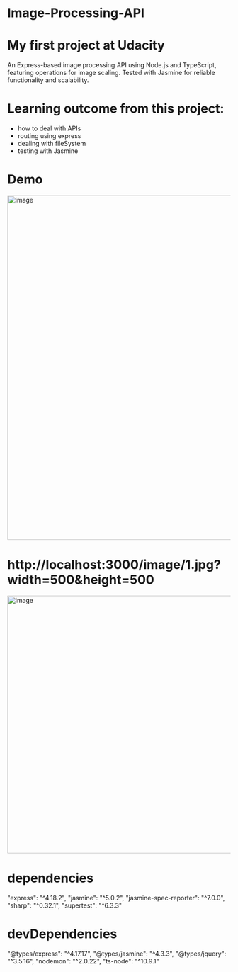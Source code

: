 # Image-Processing-API 

# My first project at Udacity 
An Express-based image processing API using Node.js and TypeScript, featuring operations for image scaling. Tested with Jasmine for reliable functionality and scalability.

# Learning outcome from this project:
* how to deal with APIs 
* routing using express 
* dealing with fileSystem
* testing with Jasmine

# Demo
<img width="778" alt="image" src="https://github.com/Alhaqbani21/Image-Processing-API/assets/94962409/ed7cab75-1d7a-485d-8180-18ff45a45b9c">

# http://localhost:3000/image/1.jpg?width=500&height=500
<img width="582" alt="image" src="https://github.com/Alhaqbani21/Image-Processing-API/assets/94962409/89983b07-dc5a-4a35-b06e-11a5c3e64c1c">


# dependencies 
"express": "^4.18.2",
"jasmine": "^5.0.2",
"jasmine-spec-reporter": "^7.0.0",
"sharp": "^0.32.1",
"supertest": "^6.3.3"

# devDependencies
"@types/express": "^4.17.17",
"@types/jasmine": "^4.3.3",
"@types/jquery": "^3.5.16",
"nodemon": "^2.0.22",
"ts-node": "^10.9.1"

